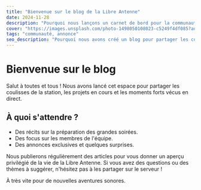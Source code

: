 ```yaml
---
title: "Bienvenue sur le blog de la Libre Antenne"
date: 2024-11-28
description: "Pourquoi nous lançons un carnet de bord pour la communauté."
cover: "https://images.unsplash.com/photo-1498050108023-c5249f4df085?auto=format&fit=crop&w=1200&q=80"
tags: "communauté, annonce"
seo_description: "Pourquoi nous avons créé un blog pour partager les coulisses et les actualités de la Libre Antenne."
---
```


# Bienvenue sur le blog

Salut à toutes et tous ! Nous avons lancé cet espace pour partager les coulisses de la station, les projets en cours et les moments forts vécus en direct.

## À quoi s'attendre ?

- Des récits sur la préparation des grandes soirées.
- Des focus sur les membres de l'équipe.
- Des annonces exclusives et quelques surprises.

Nous publierons régulièrement des articles pour vous donner un aperçu privilégié de la vie de la Libre Antenne. Si vous avez des questions ou des thèmes à suggérer, n'hésitez pas à les partager sur le serveur !

À très vite pour de nouvelles aventures sonores.
